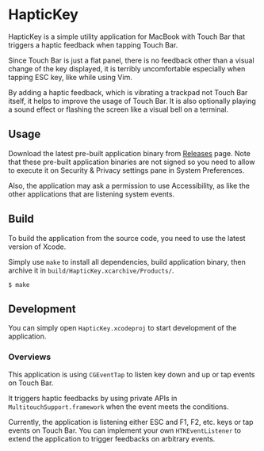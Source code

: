 HapticKey
=========

HapticKey is a simple utility application for MacBook with Touch Bar that triggers a haptic feedback when tapping Touch Bar.

Since Touch Bar is just a flat panel, there is no feedback other than a visual change of the key displayed, it is terribly uncomfortable especially when tapping ESC key, like while using Vim.

By adding a haptic feedback, which is vibrating a trackpad not Touch Bar itself, it helps to improve the usage of Touch Bar. It is also optionally playing a sound effect or flashing the screen like a visual bell on a terminal.

Usage
-----

Download the latest pre-built application binary from [Releases](https://github.com/niw/HapticKey/releases) page. Note that these pre-built application binaries are not signed so you need to allow to execute it on Security & Privacy settings pane in System Preferences.

Also, the application may ask a permission to use Accessibility, as like the other applications that are listening system events.

Build
-----

To build the application from the source code, you need to use the latest version of Xcode.

Simply use `make` to install all dependencies, build application binary, then archive it in `build/HapticKey.xcarchive/Products/`.

    $ make

Development
-----------

You can simply open `HapticKey.xcodeproj` to start development of the application.

### Overviews

This application is using `CGEventTap` to listen key down and up or tap events on Touch Bar.

It triggers haptic feedbacks by using private APIs in `MultitouchSupport.framework` when the event meets the conditions.

Currently, the application is listening either ESC and F1, F2, etc. keys or tap events on Touch Bar.
You can implement your own `HTKEventListener` to extend the application to trigger feedbacks on arbitrary events.
